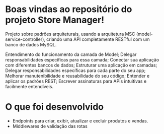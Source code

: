 # Boas vindas ao repositório do projeto Store Manager!

Projeto sobre padrões arquiteturais, usando a arquitetura MSC (model-service-controller), criando uma API completamente RESTful com um banco de dados MySQL.

Entendimento do funcionamento da camada de Model;
Delegar responsabilidades específicas para essa camada;
Conectar sua aplicação com diferentes bancos de dados;
Estruturar uma aplicação em camadas;
Delegar responsabilidades específicas para cada parte do seu app;
Melhorar manutenibilidade e reusabilidade do seu código;
Entender e aplicar os padrões REST;
Escrever assinaturas para APIs intuitivas e facilmente entendíveis.


# O que foi desenvolvido
  - Endpoints para criar, exibir, atualizar e excluir produtos e vendas.
  - Middlewares de validação das rotas
